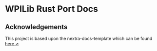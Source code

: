 # WPILib Rust Port Docs

## Acknowledgements

This project is based upon the nextra-docs-template which can be found [here ↗](https://github.com/shuding/nextra-docs-template)
